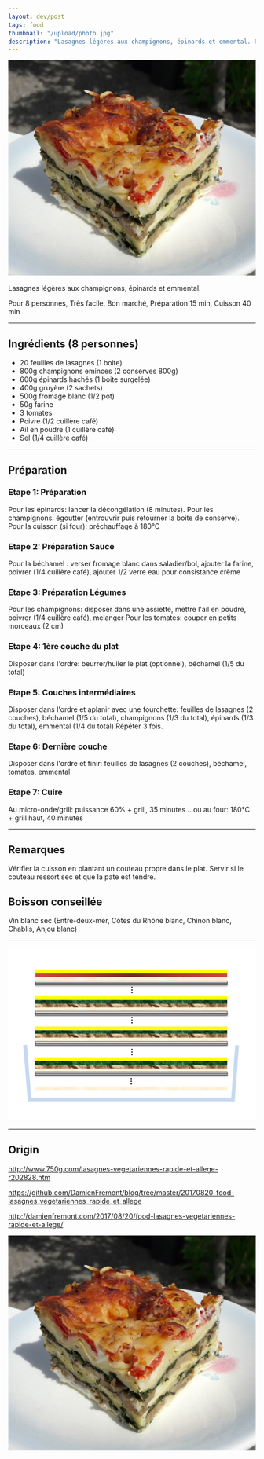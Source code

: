 ```yaml
---
layout: dev/post
tags: food
thumbnail: "/upload/photo.jpg"
description: "Lasagnes légères aux champignons, épinards et emmental. Pour 8 personnes, Très facile, Bon marché, Préparation 15 min, Cuisson 40 min..."
---
```

 
![post-image](/upload/photo.jpg)
 

Lasagnes légères aux champignons, épinards et emmental.

Pour 8 personnes, Très facile, Bon marché, Préparation 15 min, Cuisson 40 min

---

## Ingrédients (8 personnes)

- 20 feuilles de lasagnes (1 boite)
- 800g champignons eminces (2 conserves 800g)
- 600g épinards hachés (1 boite surgelée)
- 400g gruyère  (2 sachets)
- 500g fromage blanc (1/2 pot)
- 50g farine
- 3 tomates
- Poivre (1/2 cuillère café)
- Ail en poudre (1 cuillère café)
- Sel (1/4 cuillère café)

---

## Préparation

### Etape 1: Préparation

Pour les épinards: lancer la décongélation (8 minutes). 
Pour les champignons: égoutter (entrouvrir puis retourner la boite de conserve). 
Pour la cuisson (si four): préchauffage à 180°C

### Etape 2: Préparation Sauce

Pour la béchamel : verser fromage blanc dans saladier/bol, ajouter la farine, poivrer (1/4 cuillère café), ajouter 1/2 verre eau pour consistance crème

### Etape 3: Préparation Légumes

Pour les champignons: disposer dans une assiette, mettre l'ail en poudre, poivrer (1/4 cuillère café), melanger
Pour les tomates: couper en petits morceaux (2 cm)

### Etape 4: 1ère couche du plat

Disposer dans l'ordre: beurrer/huiler le plat (optionnel), béchamel (1/5 du total)

### Etape 5: Couches intermédiaires

Disposer dans l'ordre et aplanir avec une fourchette: feuilles de lasagnes (2 couches), béchamel (1/5 du total), champignons (1/3 du total), épinards (1/3 du total), emmental (1/4 du total)
Répéter 3 fois.

### Etape 6: Dernière couche

Disposer dans l'ordre et finir: feuilles de lasagnes (2 couches), béchamel, tomates, emmental


### Etape 7: Cuire

Au micro-onde/grill: puissance 60% + grill, 35 minutes ...ou au four: 180°C + grill haut, 40 minutes

---

## Remarques

Vérifier la cuisson en plantant un couteau propre dans le plat. Servir si le couteau ressort sec et que la pate est tendre.

## Boisson conseillée

Vin blanc sec (Entre-deux-mer, Côtes du Rhône blanc, Chinon blanc, Chablis, Anjou blanc)
 
---

![post-image](/upload/schema.png)

---

## Origin

http://www.750g.com/lasagnes-vegetariennes-rapide-et-allege-r202828.htm

https://github.com/DamienFremont/blog/tree/master/20170820-food-lasagnes_vegetariennes_rapide_et_allege

http://damienfremont.com/2017/08/20/food-lasagnes-vegetariennes-rapide-et-allege/


![post-image](/upload/photo.jpg)
